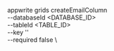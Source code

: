 appwrite grids createEmailColumn \
        --databaseId <DATABASE_ID> \
        --tableId <TABLE_ID> \
        --key '' \
        --required false \


